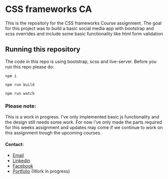 # CSS frameworks CA

This is the repository for the CSS frameworks Course assignment. The goal for this project was to build a basic social media app with bootstrap and scss overrides and include some basic functionality like html form validation

## Running this repository

The code in this repo is using bootstrap, scss and live-server. Before you run this repo please do:

```
npm i

npm run build

npm run watch
```

### Please note:

This is a work in progress. I've only implemented basic js functionality and the design still needs some work. For now i've only made the parts required for this weeks assignment and updates may come if we continue to work on this assignment trough the upcoming courses.

#### Contact:

- [Email](kristoffer.mikkelsen98@gmail.com)
- [Linkedin](https://www.linkedin.com/in/kristoffer-mikkelsen-a83232112/)
- [Facebook](https://www.facebook.com/kristoffer.mikkelsen.75/)
- [Portfolio](https://zycrix.github.io/) (Work in progress)
